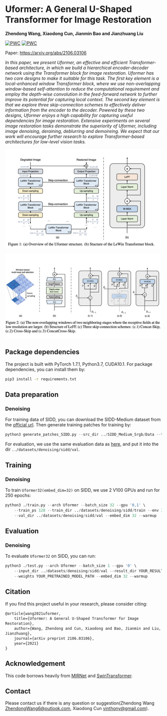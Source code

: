 # Uformer: A General U-Shaped Transformer for Image Restoration 
<b>Zhendong Wang, Xiaodong Cun, Jianmin Bao and Jianzhuang Liu</b>

[![PWC](https://img.shields.io/endpoint.svg?url=https://paperswithcode.com/badge/uformer-a-general-u-shaped-transformer-for/image-denoising-on-dnd)](https://paperswithcode.com/sota/image-denoising-on-dnd?p=uformer-a-general-u-shaped-transformer-for) [![PWC](https://img.shields.io/endpoint.svg?url=https://paperswithcode.com/badge/uformer-a-general-u-shaped-transformer-for/image-denoising-on-sidd)](https://paperswithcode.com/sota/image-denoising-on-sidd?p=uformer-a-general-u-shaped-transformer-for)

Paper: https://arxiv.org/abs/2106.03106

<i>In this paper, we present Uformer, an effective and efficient Transformer-based architecture, in which we build a hierarchical encoder-decoder network using the Transformer block for image restoration. Uformer has two core designs to make it suitable for this task. The first key element is a local-enhanced window Transformer block, where we use non-overlapping window-based self-attention to reduce the computational requirement and employ the depth-wise convolution in the feed-forward network to further improve its potential for capturing local context. The second key element is that we explore three skip-connection schemes to effectively deliver information from the encoder to the decoder. Powered by these two designs, Uformer enjoys a high capability for capturing useful dependencies for image restoration. Extensive experiments on several image restoration tasks demonstrate the superiority of Uformer, including image denoising, deraining, deblurring and demoireing. We expect that our work will encourage further research to explore Transformer-based architectures for low-level vision tasks.</i>

![Uformer](figs/nn.png)

![Details](figs/skip.png)

## Package dependencies
The project is built with PyTorch 1.7.1, Python3.7, CUDA10.1. For package dependencies, you can install them by:
```bash
pip3 install -r requirements.txt
```

## Data preparation 
### Denoising
For training data of SIDD, you can download the SIDD-Medium dataset from the [official url](https://www.eecs.yorku.ca/~kamel/sidd/dataset.php).
Then generate training patches for training by:
```python
python3 generate_patches_SIDD.py --src_dir ../SIDD_Medium_Srgb/Data --tar_dir ../datasets/denoising/sidd/train
```

For evaluation, we use the same evaluation data as [here](https://drive.google.com/drive/folders/1j5ESMU0HJGD-wU6qbEdnt569z7sM3479), and put it into the dir `../datasets/denoising/sidd/val`.

## Training
### Denoising
To train `Uformer32(embed_dim=32)` on SIDD, we use 2 V100 GPUs and run for 250 epochs:

```python
python3 ./train.py --arch Uformer --batch_size 32 --gpu '0,1' \
    --train_ps 128 --train_dir ../datasets/denoising/sidd/train --env 32_0705_1 \
    --val_dir ../datasets/denoising/sidd/val --embed_dim 32 --warmup
```

## Evaluation
### Denoising

To evaluate `Uformer32` on SIDD, you can run:

```python
python3 ./test.py --arch Uformer --batch_size 1 --gpu '0' \
    --input_dir ../datasets/denoising/sidd/val --result_dir YOUR_RESULT_DIR \
    --weights YOUR_PRETRAINED_MODEL_PATH --embed_dim 32 --warmup
```


## Citation
If you find this project useful in your research, please consider citing:

```
@article{wang2021uformer,
	title={Uformer: A General U-Shaped Transformer for Image Restoration},
	author={Wang, Zhendong and Cun, Xiaodong and Bao, Jianmin and Liu, Jianzhuang},
	journal={arXiv preprint 2106.03106},
	year={2021}
}
```

## Acknowledgement

This code borrows heavily from [MIRNet](https://github.com/swz30/MIRNet) and [SwinTransformer](https://github.com/microsoft/Swin-Transformer).


## Contact
Please contact us if there is any question or suggestion(Zhendong Wang ZhendongWang6@outlook.com, Xiaodong Cun vinthony@gmail.com).
